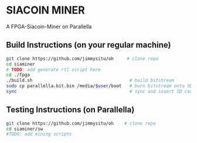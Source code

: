 SIACOIN MINER
=======

A FPGA-Siacoin-Miner on Parallella 

## Build Instructions (on your regular machine)

```sh
git clone https://github.com/jimmysitu/oh     # clone repo
cd siaminer
# TODO: add generate rtl script here
cd ./fpga
./build.sh                                     # build bitstream
sudo cp parallella.bit.bin /media/$user/boot   # burn bitstream onto SD card on laptop/desktop
sync                                           # sync and insert SD card in parallella
```

## Testing Instructions (on Parallella)
```sh
git clone https://github.com/jimmysitu/oh    # clone repo
cd siaminer/sw             
#TODO: add mining scripts

```





